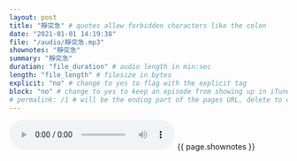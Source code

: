 ```yaml
---
layout: post
title: "靜突急" # quotes allow forbidden characters like the colon
date: "2021-01-01 14:19:38"
file: "/audio/靜突急.mp3"
shownotes: "靜突急"
summary: "靜突急"
duration: "file_duration" # audio length in min:sec
length: "file_length" # filesize in bytes
explicit: "no" # change to yes to flag with the explicit tag
block: "no" # change to yes to keep an episode from showing up in iTunes
# permalink: /1 # will be the ending part of the pages URL, delete to default to the title
---
```


<audio controls>
<source src="{{site.url}}{{site.baseurl}}{{ page.file }}" type="audio/x-mp3">
Your browser does not support the audio element.
</audio>
{{ page.shownotes }}
